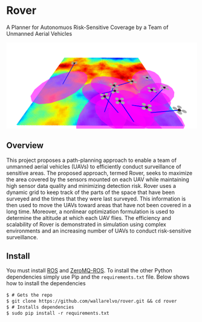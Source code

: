 Rover
=====

A Planner for Autonomuos Risk-Sensitive Coverage by a Team of Unmanned Aerial Vehicles

![Rover](/sandbox/avoid_risk_swarm.png)

## Overview
This project proposes a path-planning approach
to enable a team of unmanned aerial vehicles (UAVs) to
efficiently conduct surveillance of sensitive areas. The proposed
approach, termed Rover, seeks to maximize the area covered by the
sensors mounted on each UAV while maintaining high sensor
data quality and minimizing detection risk. Rover uses a
dynamic grid to keep track of the parts of the space that have
been surveyed and the times that they were last surveyed. This
information is then used to move the UAVs toward areas that
have not been covered in a long time. Moreover, a nonlinear
optimization formulation is used to determine the altitude at
which each UAV flies. The efficiency and scalability of Rover
is demonstrated in simulation using complex environments
and an increasing number of UAVs to conduct risk-sensitive
surveillance.

## Install
You must install [ROS](http://ros.org) and [ZeroMQ-ROS](http://wallarelvo.github.io/zeromq-ros).
To install the other Python dependencies simply use Pip and the `requirements.txt` file. Below
shows how to install the dependencies

    $ # Gets the repo
    $ git clone https://github.com/wallarelvo/rover.git && cd rover
    $ # Installs dependencies
    $ sudo pip install -r requirements.txt
